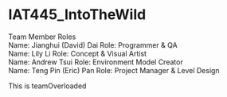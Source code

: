 # IAT445_IntoTheWild

Team Member Roles</br>
Name:	Jianghui (David) Dai			Role: Programmer & QA</br>
Name:	Lily Li					Role: Concept & Visual Artist</br>
Name: Andrew Tsui				Role: Environment Model Creator</br>
Name:	Teng Pin (Eric) Pan			Role: Project Manager & Level Design

This is teamOverloaded